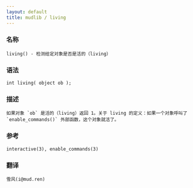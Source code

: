 ```yaml
---
layout: default
title: mudlib / living
---
```


### 名称

    living() - 检测给定对象是否是活的（living）

### 语法

    int living( object ob );

### 描述

    如果对象 `ob` 是活的（living）返回 1。关于 living 的定义：如果一个对象呼叫了 `enable_commands()` 外部函数，这个对象就活了。

### 参考

    interactive(3), enable_commands(3)

### 翻译

    雪风(i@mud.ren)
